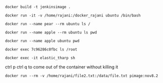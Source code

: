 `docker build -t jenkinsimage .`

`docker run -it -v /home/rajani:/docker_rajani ubuntu /bin/bash`

`docker run --name pear --rm ubuntu ls /`

`docker run --name apple --rm ubuntu ls pwd`

`docker run --name apple ubuntu pwd`

`docker exec 7c96286c0fbc ls /root`

`docker exec -it elastic_tharp sh`

ctrl p ctrl q to come out of the container without killing it

`docker run --rm -v /home/rajani/file2.txt:/data/file.txt pimage:nov8.2`




